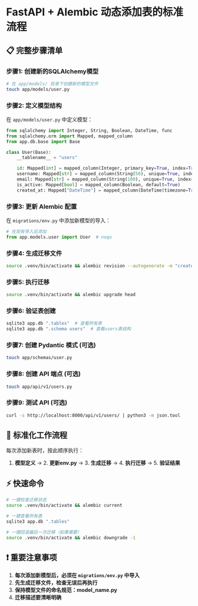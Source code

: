 # FastAPI + Alembic 动态添加表的标准流程

## 📋 完整步骤清单

### 步骤1: 创建新的SQLAlchemy模型
```bash
# 在 app/models/ 目录下创建新的模型文件
touch app/models/user.py
```

### 步骤2: 定义模型结构
在 `app/models/user.py` 中定义模型：
```python
from sqlalchemy import Integer, String, Boolean, DateTime, func
from sqlalchemy.orm import Mapped, mapped_column
from app.db.base import Base

class User(Base):
    __tablename__ = "users"

    id: Mapped[int] = mapped_column(Integer, primary_key=True, index=True)
    username: Mapped[str] = mapped_column(String(50), unique=True, index=True)
    email: Mapped[str] = mapped_column(String(100), unique=True, index=True)
    is_active: Mapped[bool] = mapped_column(Boolean, default=True)
    created_at: Mapped["DateTime"] = mapped_column(DateTime(timezone=True), server_default=func.now())
```

### 步骤3: 更新 Alembic 配置
在 `migrations/env.py` 中添加新模型的导入：
```python
# 在现有导入后添加
from app.models.user import User  # noqa
```

### 步骤4: 生成迁移文件
```bash
source .venv/bin/activate && alembic revision --autogenerate -m "create users table"
```

### 步骤5: 执行迁移
```bash
source .venv/bin/activate && alembic upgrade head
```

### 步骤6: 验证表创建
```bash
sqlite3 app.db ".tables"  # 查看所有表
sqlite3 app.db ".schema users"  # 查看users表结构
```

### 步骤7: 创建 Pydantic 模式 (可选)
```bash
touch app/schemas/user.py
```

### 步骤8: 创建 API 端点 (可选)
```bash
touch app/api/v1/users.py
```

### 步骤9: 测试 API (可选)
```bash
curl -s http://localhost:8000/api/v1/users/ | python3 -m json.tool
```

## 🔄 标准化工作流程

每次添加新表时，按此顺序执行：

1. **模型定义** → 2. **更新env.py** → 3. **生成迁移** → 4. **执行迁移** → 5. **验证结果**

## ⚡ 快速命令

```bash
# 一键检查迁移状态
source .venv/bin/activate && alembic current

# 一键查看所有表
sqlite3 app.db ".tables"

# 一键回滚最后一次迁移（如果需要）
source .venv/bin/activate && alembic downgrade -1
```

## ❗ 重要注意事项

1. **每次添加新模型后，必须在 `migrations/env.py` 中导入**
2. **先生成迁移文件，检查无误后再执行**
3. **保持模型文件的命名规范：model_name.py**
4. **迁移描述要清晰明确**